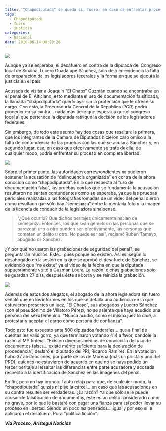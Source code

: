 ```yaml
---
title: '“Chapodiputada” se queda sin fuero; en caso de enfrentar proceso, podría ser en libertad'
tags:
  - Chapodiputada
  - fuero
  - justicia
categories:
  - Nacional
date: 2016-06-14 08:20:26
---
```

![](https://res.cloudinary.com/pidmx/image/upload/v1465910601/lucerogpeschz-860x464_hsiblp.jpg)

Aunque ya se esperaba, el desafuero en contra de la diputada del Congreso local de Sinaloa, Lucero Guadalupe Sánchez, sólo dejó en evidencia la falta de preparación de los legisladores federales y la forma en que se ejecuta la justicia en el país.

Acusada de visitar a Joaquín “El Chapo” Guzmán cuando se encontraba en el penal de El Altiplano, esto mediante el uso de documentación falsificada, la llamada “chapodiputada” quedó ayer sin la protección que le ofrece su cargo. Con esto, la Procuraduría General de la República (PGR) podrá proceder en su contra… nada más tiene que esperar a que el congreso local al que pertenece la diputada ratifique la decisión de los legisladores federales.

Sin embargo, de todo este asunto hay dos cosas que resaltan: la primera, que los integrantes de la Cámara de Diputados hicieron caso omiso a la falta de contundencia de las pruebas con las que se acusó a Sánchez  y, en segundo lugar, que, en caso que efectivamente se trate de ella, de cualquier modo, podría enfrentar su proceso en completa libertad.

![](https://res.cloudinary.com/pidmx/image/upload/v1465910610/diputada-chapo-lucero1_dxyg1n.jpg)

Sobre el primer punto, las autoridades correspondientes no pudieron sostener la acusación de “delincuencia organizada” en contra de la ahora conocida como “chapodiputada”. En lo que respecta al “uso de documentación falsa”, las pruebas con las que se fundamenta la acusación resultaron no ser tan contundentes como se esperaba, ya que las pruebas periciales realizadas a las fotografías tomadas de un video del penal dieron como resultado que sólo hay “semejanza” entre la mentada foto y la imagen de la licencia de conducir de la legisladora sinaloense.

> “¿Qué ocurrió? Que dichos peritajes únicamente hablan de semejanza. Entonces, los que sean gemelos o las personas que se parezcan uno a otro pueden ser, efectivamente, las personas que cometan un delito u otro. No puede ser así”, reclamó Rubén Tamayo, abogado de Sánchez.

¿Y por qué no usaron las grabaciones de seguridad del penal?, se preguntarán muchos. Este… pues porque no existen. Así es: según lo desahogado en la sesión en la que se aprobó el desafuero de Sánchez, se evidenció que “no existe” ya el video de la fecha en que la diputada supuestamente visitó a Guzmán Loera. La razón: dichas grabaciones sólo se guardan 27 días, después éste se borra y se reinicia la grabación.

![](https://res.cloudinary.com/pidmx/image/upload/v1465910618/diputada-chapo-lucero_sxf6il.jpg)

Además de estos dos alegatos, el abogado de la ahora legisladora sin fuero señaló que en los informes en los que se detalla una audiencia en la que estuvieron presentes un juez, “El Chapo”, sus abogados y Lucero Sánchez (con el pseudónimo de Villatoro Pérez), no se asienta que haya acudido una persona del sexo femenino. “Nunca acudió, como el mismo juez lo dice, a protestar y aceptar el cargo como persona de confianza”.

Todo esto fue expuesto ante 500 diputados federales… que a final de cuentas les valió gorro, ya que terminaron votando 414 a favor, dándole la razón al MP federal. “Existen diversos medios de convicción del uso de documentos falsos… existe mérito suficiente para la declaración de procedencia”, declaró el diputado del PRI, Ricardo Ramírez. En la votación hubo 37 abstenciones, por parte de los de Morena (más un priista y uno del PRD), quienes no estuvieron de acuerdo
en que no se haya pedido un tercer peritaje al resaltar las diferencias entre parte acusadora y acosada respecto a la identificación de Sánchez en las imágenes del penal.

En fin, pero no hay bronca. Tanto relajo para que, de cualquier modo, la “chapodiputada” quizás ni pise la cárcel… en caso que las acusaciones en su contra resulten ser verdaderas. ¿La razón? Ya que sólo se le puede acusar de falsificación de documentos, éste es un delito considerado como no grave, por lo que le bastará con pagar una fianza para así poder llevar su proceso en libertad. Siendo un poco malpensados… igual y por eso sí le aplicaron el desafuero. Pura “política ficción”.

***Vía Proceso, Aristegui Noticias***

